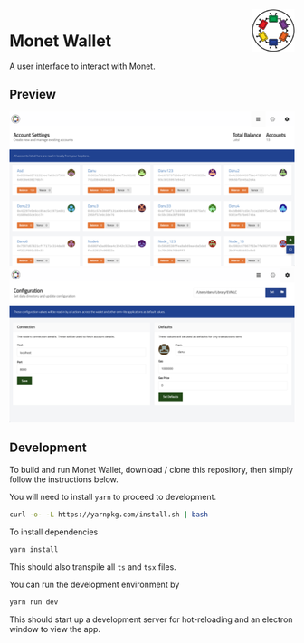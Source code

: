 <img width="75px" height="75px" align="right" alt="Monet Logo" src="./src/assets/monet_logo.png" title="Monet Logo"/>

# Monet Wallet

A user interface to interact with Monet.

## Preview

<img  alt="Monet Logo" src="./assets/accounts.png" title="Accounts Page"/>

<img  alt="Monet Logo" src="./assets/config.png" title="Accounts Page"/>

## Development

To build and run Monet Wallet, download / clone this repository, then simply follow the instructions below.

You will need to install `yarn` to proceed to development.

```bash
curl -o- -L https://yarnpkg.com/install.sh | bash
```

To install dependencies

```bash
yarn install
```

This should also transpile all `ts` and `tsx` files.

You can run the development environment by

```bash
yarn run dev
```

This should start up a development server for hot-reloading and an electron window to view the app.

